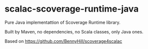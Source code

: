 scalac-scoverage-runtime-java
=============================

Pure Java implementattion of Scoverage Runtime library.

Built by Maven, no dependencies, no Scala classes, only Java ones.

Based on https://github.com/BennyHill/scoverage4scalac
